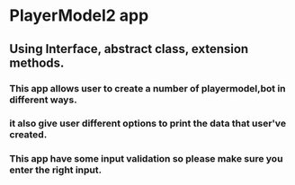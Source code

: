 # **PlayerModel2 app**

## Using Interface, abstract class, extension methods.

### This app allows user to create a number of playermodel,bot in different ways.

### it also give user different options to print the data that user've created.

### This app have some input validation so please make sure you enter the right input.

